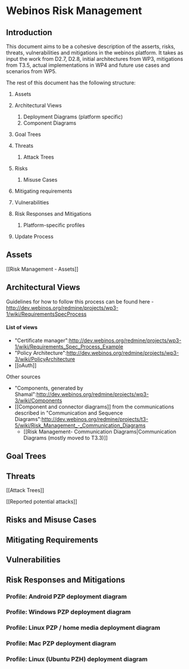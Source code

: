 Webinos Risk Management
=======================

Introduction
------------

This document aims to be a cohesive description of the asserts, risks, threats, vulnerabilities and mitigations in the webinos platform. It takes as input the work from D2.7, D2.8, initial architectures from WP3, mitigations from T3.5, actual implementations in WP4 and future use cases and scenarios from WP5.

The rest of this document has the following structure:

1.  Assets
2.  Architectural Views
    1.  Deployment Diagrams (platform specific)
    2.  Component Diagrams

3.  Goal Trees
4.  Threats
    1.  Attack Trees

5.  Risks
    1.  Misuse Cases

6.  Mitigating requirements
7.  Vulnerabilities
8.  Risk Responses and Mitigations
    1.  Platform-specific profiles

9.  Update Process

Assets
------

[[Risk Management - Assets]]

Architectural Views
-------------------

Guidelines for how to follow this process can be found here - http://dev.webinos.org/redmine/projects/wp3-1/wiki/RequirementsSpecProcess

#### List of views

-   "Certificate manager":http://dev.webinos.org/redmine/projects/wp3-1/wiki/Requirements_Spec_Process_Example
-   "Policy Architecture":http://dev.webinos.org/redmine/projects/wp3-3/wiki/PolicyArchitecture
-   [[oAuth]]

Other sources

-   "Components, generated by Shamal":http://dev.webinos.org/redmine/projects/wp3-3/wiki/Components
-   [[Component and connector diagrams]] from the communications described in "Communication and Sequence Diagrams":http://dev.webinos.org/redmine/projects/t3-5/wiki/Risk_Management_-_Communication_Diagrams
    * [[Risk Management- Communication Diagrams|Communication Diagrams (mostly moved to T3.3)]]

Goal Trees
----------

Threats
-------

[[Attack Trees]]

[[Reported potential attacks]]

Risks and Misuse Cases
----------------------

Mitigating Requirements
-----------------------

Vulnerabilities
---------------

Risk Responses and Mitigations
------------------------------

### Profile: Android PZP deployment diagram

### Profile: Windows PZP deployment diagram

### Profile: Linux PZP / home media deployment diagram

### Profile: Mac PZP deployment diagram

### Profile: Linux (Ubuntu PZH) deployment diagram
